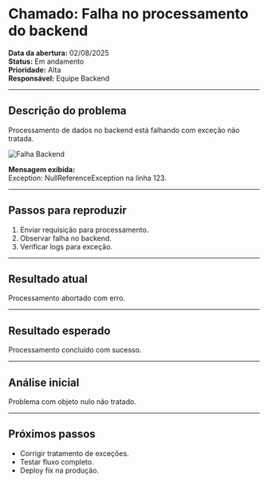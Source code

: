 # Chamado: Falha no processamento do backend

**Data da abertura:** 02/08/2025  
**Status:** Em andamento  
**Prioridade:** Alta  
**Responsável:** Equipe Backend

---

## Descrição do problema  
Processamento de dados no backend está falhando com exceção não tratada.

![Falha Backend](https://via.placeholder.com/400x200.png?text=Falha+Backend)

**Mensagem exibida:**  
Exception: NullReferenceException na linha 123.

---

## Passos para reproduzir  
1. Enviar requisição para processamento.  
2. Observar falha no backend.  
3. Verificar logs para exceção.

---

## Resultado atual  
Processamento abortado com erro.

---

## Resultado esperado  
Processamento concluído com sucesso.

---

## Análise inicial  
Problema com objeto nulo não tratado.

---

## Próximos passos  
- Corrigir tratamento de exceções.  
- Testar fluxo completo.  
- Deploy fix na produção.
